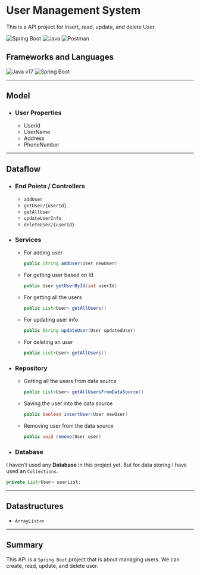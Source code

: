 # User Management System
This is a API project for insert, read, update, and delete User.

![Spring Boot](https://img.shields.io/badge/Spring_Boot-F2F4F9?style=for-the-badge&logo=spring-boot) ![Java](https://img.shields.io/badge/java-%23ED8B00.svg?style=for-the-badge&logo=openjdk&logoColor=white) ![Postman](https://img.shields.io/badge/Postman-FF6C37?style=for-the-badge&logo=postman&logoColor=white)

## Frameworks and Languages
![Java v17](https://img.shields.io/badge/Java-v17-green) ![Spring Boot](https://img.shields.io/badge/Spring%20Boot-v3.0.5-brightgreen)

---

## Model
- ### User Properties
    - UserId
    - UserName
    - Address
    - PhoneNumber
---
## Dataflow
- ### End Points / Controllers
    - `addUser` 
    - `getUser/{userId}`
    - `getAllUser`
    - `updateUserInfo`
    - `deleteUser/{userId}`
- ### Services
    - For adding user
        ```java
        public String addUser(User newUser)
        ```
    - For getting user based on Id
        ```java
        public User getUserById(int userId)
        ```
    - For getting all the users
        ```java
        public List<User> getAllUsers() 
        ```
    - For updating user info
        ```java
        public String updateUser(User updatedUser) 
        ```
    - For deleting an user
        ```java
        public List<User> getAllUsers() 
        ```
- ### Repository
    - Getting all the users from data source
        ```java
        public List<User> getAllUsersFromDataSource()
        ```
    - Saving the user into the data source
        ```java
        public boolean insertUser(User newUser)
        ```
    - Removing user from the data source
        ```java
        public void remove(User user)
        ```
- ### Database
I haven't used any **Database** in this project yet. But for data storing I have used an `Collections`.

```java
private List<User> userList;
```
---
## Datastructures
- `ArrayList<>`
---
## Summary
This API is a `Spring Boot` project that is about managing users. We can create, read, update, and delete user.

